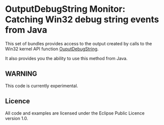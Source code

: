 ﻿OutputDebugString Monitor: Catching Win32 debug string events from Java
=======================================================================

This set of bundles provides access to the output created by calls to the Win32 kernel API function [OuputDebugString](http://msdn.microsoft.com/en-us/library/aa363362%28VS.85%29.aspx).

It also provides you the ability to use this method from Java.

WARNING
-------

This code is currently experimental.

Licence
-------

All code and examples are licensed under the Eclipse Public Licence version 1.0.